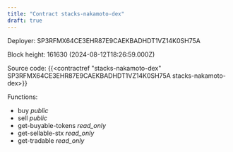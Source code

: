 ```yaml
---
title: "Contract stacks-nakamoto-dex"
draft: true
---
```

Deployer: SP3RFMX64CE3EHR87E9CAEKBADHDT1VZ14K0SH75A


 



Block height: 161630 (2024-08-12T18:26:59.000Z)

Source code: {{<contractref "stacks-nakamoto-dex" SP3RFMX64CE3EHR87E9CAEKBADHDT1VZ14K0SH75A stacks-nakamoto-dex>}}

Functions:

* buy _public_
* sell _public_
* get-buyable-tokens _read_only_
* get-sellable-stx _read_only_
* get-tradable _read_only_
